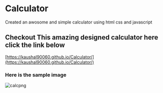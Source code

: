 # Calculator
Created an awosome and simple calculator using html css and javascript
## Checkout This amazing designed calculator here click the link below
[https://kaushal90060.github.io/Calculator/](https://kaushal90060.github.io/Calculator/)
### Here is the sample image
![calcpng](https://user-images.githubusercontent.com/60690728/159161052-8b5f7cf7-5637-440e-b646-b219ee027de9.png)

